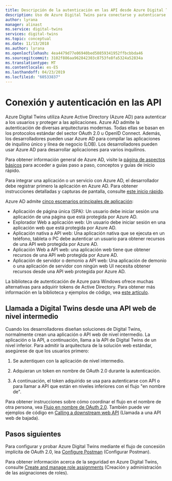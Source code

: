 ```yaml
---
title: Descripción de la autenticación en las API desde Azure Digital Twins | Microsoft Docs
description: Uso de Azure Digital Twins para conectarse y autenticarse en las API
author: lyrana
manager: alinast
ms.service: digital-twins
services: digital-twins
ms.topic: conceptual
ms.date: 11/13/2018
ms.author: lyrana
ms.openlocfilehash: 4ea4479d77e06940bed50859341952ffbcbbda46
ms.sourcegitcommit: 3102f886aa962842303c8753fe8fa5324a52834a
ms.translationtype: MT
ms.contentlocale: es-ES
ms.lasthandoff: 04/23/2019
ms.locfileid: "60533837"
---
```

# <a name="connect-and-authenticate-to-apis"></a>Conexión y autenticación en las API

Azure Digital Twins utiliza Azure Active Directory (Azure AD) para autenticar a los usuarios y proteger a las aplicaciones. Azure AD admite la autenticación de diversas arquitecturas modernas. Todas ellas se basan en los protocolos estándar del sector OAuth 2.0 u OpenID Connect. Además, los desarrolladores pueden usar Azure AD para compilar las aplicaciones de inquilino único y línea de negocio (LOB). Los desarrolladores pueden usar Azure AD para desarrollar aplicaciones para varios inquilinos.

Para obtener información general de Azure AD, visite la [página de aspectos básicos](https://docs.microsoft.com/azure/active-directory/fundamentals/index) para acceder a guías paso a paso, conceptos y guías de inicio rápido.

Para integrar una aplicación o un servicio con Azure AD, el desarrollador debe registrar primero la aplicación en Azure AD. Para obtener instrucciones detalladas y capturas de pantalla, consulte [este inicio rápido](https://docs.microsoft.com/azure/active-directory/develop/quickstart-v1-add-azure-ad-app).

Azure AD admite [cinco escenarios principales de aplicación](https://docs.microsoft.com/azure/active-directory/develop/v2-app-types):

* Aplicación de página única (SPA): Un usuario debe iniciar sesión una aplicación de una página que está protegida por Azure AD.
* Explorador Web a aplicación web: Un usuario debe iniciar sesión en una aplicación web que está protegida por Azure AD.
* Aplicación nativa a API web: Una aplicación nativa que se ejecuta en un teléfono, tableta o PC debe autenticar un usuario para obtener recursos de una API web protegida por Azure AD.
* Aplicación Web a API web: una aplicación web tiene que obtener recursos de una API web protegida por Azure AD.
* Aplicación de servidor o demonio a API web: Una aplicación de demonio o una aplicación de servidor con ningún web UI necesita obtener recursos desde una API web protegida por Azure AD.

La biblioteca de autenticación de Azure para Windows ofrece muchas alternativas para adquirir tokens de Active Directory. Para obtener más información en la biblioteca y ejemplos de código, vea [este artículo](https://github.com/AzureAD/azure-activedirectory-library-for-dotnet/wiki).

## <a name="call-digital-twins-from-a-middle-tier-web-api"></a>Llamada a Digital Twins desde una API web de nivel intermedio

Cuando los desarrolladores diseñan soluciones de Digital Twins, normalmente crean una aplicación o API web de nivel intermedio. La aplicación o la API, a continuación, llama a la API de Digital Twins de un nivel inferior. Para admitir la arquitectura de la solución web estándar, asegúrese de que los usuarios primero:

1. Se autentiquen con la aplicación de nivel intermedio.

1. Adquieran un token en nombre de OAuth 2.0 durante la autenticación.

1. A continuación, el token adquirido se usa para autenticarse con API o para llamar a API que están en niveles inferiores con el flujo "en nombre de".

Para obtener instrucciones sobre cómo coordinar el flujo en el nombre de otra persona, vea [Flujo en nombre de OAuth 2.0](https://docs.microsoft.com/azure/active-directory/develop/v2-oauth2-on-behalf-of-flow). También puede ver ejemplos de código en [Calling a downstream web API](https://azure.microsoft.com/resources/samples/active-directory-dotnet-webapi-onbehalfof/) (Llamada a una API web de bajada).

## <a name="next-steps"></a>Pasos siguientes

Para configurar y probar Azure Digital Twins mediante el flujo de concesión implícita de OAuth 2.0, lea [Configure Postman](./how-to-configure-postman.md) (Configurar Postman).

Para obtener información acerca de la seguridad en Azure Digital Twins, consulte [Create and manage role assignments](./security-create-manage-role-assignments.md) (Creación y administración de las asignaciones de roles).